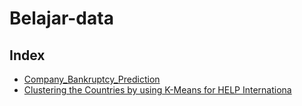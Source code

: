 # Belajar-data

## Index
- [Company_Bankruptcy_Prediction](https://github.com/RaisGG/Belajar-data/tree/main/Company_Bankruptcy_Prediction)
- [Clustering the Countries by using K-Means for HELP Internationa](https://github.com/RaisGG/Belajar-data/tree/main/Clustering%20the%20Countries%20by%20using%20K-Means%20for%20HELP%20Internationa)
